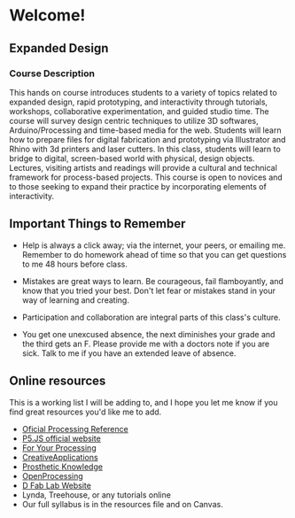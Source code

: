 # Welcome!
## Expanded Design

### Course Description

This hands on course introduces students to a variety of topics related to expanded design, rapid prototyping, and interactivity through tutorials, workshops, collaborative experimentation, and guided studio time. The course will survey design centric techniques to utilize 3D softwares, Arduino/Processing and time-based media for the web. Students will learn how to prepare files for digital fabrication and prototyping via Illustrator and Rhino with 3d printers and laser cutters. In this class, students will learn to bridge to digital, screen-based world with physical, design objects. Lectures, visiting artists and readings will provide a cultural and technical framework for process-based projects. This course is open to novices and to those seeking to expand their practice by incorporating elements of interactivity.

## Important Things to Remember
- Help is always a click away; via the internet, your peers, or emailing me. Remember to do homework ahead of time so that you can get questions to me 48 hours before class.
- Mistakes are great ways to learn. Be courageous, fail flamboyantly, and know that you tried your best. Don't let fear or mistakes stand in your way of learning and creating.
- Participation and collaboration are integral parts of this class's culture.

- You get one unexcused absence, the next diminishes your grade and the third gets an F. Please provide me with a doctors note if you are sick. Talk to me if you have an extended leave of absence.

## Online resources
This is a working list I will be adding to, and I hope you let me know if you find great resources you'd like me to add.
-  [Oficial Processing Reference](http://processing.org/reference/)
- [P5.JS official website](https://p5js.org/)
- [For Your Processing](http://fyprocessing.tumblr.com)
- [CreativeApplications]( http://www.creativeapplications.net)
- [Prosthetic Knowledge](http://prostheticknowledge.tumblr.com)
- [OpenProcessing](http://www.openprocessing.org/)
- [D Fab Lab Website](http://staff.mica.edu/rmckibbin/index.html)
- Lynda, Treehouse, or any tutorials online
- Our full syllabus is in the resources file and on Canvas.
